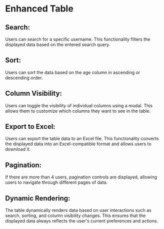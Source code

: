 #  Enhanced Table

## Search:
Users can search for a specific username. This functionality filters the displayed data based on the entered search query.

## Sort:
 Users can sort the data based on the age column in ascending or descending order.

## Column Visibility: 
Users can toggle the visibility of individual columns using a modal. This allows them to customize which columns they want to see in the table.

## Export to Excel:
 Users can export the table data to an Excel file. This functionality converts the displayed data into an Excel-compatible format and allows users to download it.

## Pagination: 
If there are more than 4 users, pagination controls are displayed, allowing users to navigate through different pages of data.

## Dynamic Rendering:
 The table dynamically renders data based on user interactions such as search, sorting, and column visibility changes. This ensures that the displayed data always reflects the user's current preferences and actions.
